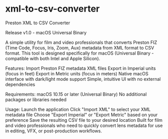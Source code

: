 # xml-to-csv-converter
Preston XML to CSV Converter

Release v1.0 - macOS Universal Binary

A simple utility for film and video professionals that converts Preston FIZ (Time Code, Focus, Iris, Zoom, Aux) metadata from XML format to CSV format. This tool is designed specifically for macOS (Universal Binary - compatible with both Intel and Apple Silicon).

Features:
Import Preston FIZ metadata XML files
Export in Imperial units (focus in feet)
Export in Metric units (focus in meters)
Native macOS interface with dark/light mode support
Simple, intuitive UI with no external dependencies

Requirements:
macOS 10.15 or later (Universal Binary)
No additional packages or libraries needed

Usage:
Launch the application
Click "Import XML" to select your XML metadata file
Choose "Export Imperial" or "Export Metric" based on your preference
Save the resulting CSV file to your desired location
Built for film and video professionals who need to quickly convert lens metadata for use in editing, VFX, or post-production workflows.
